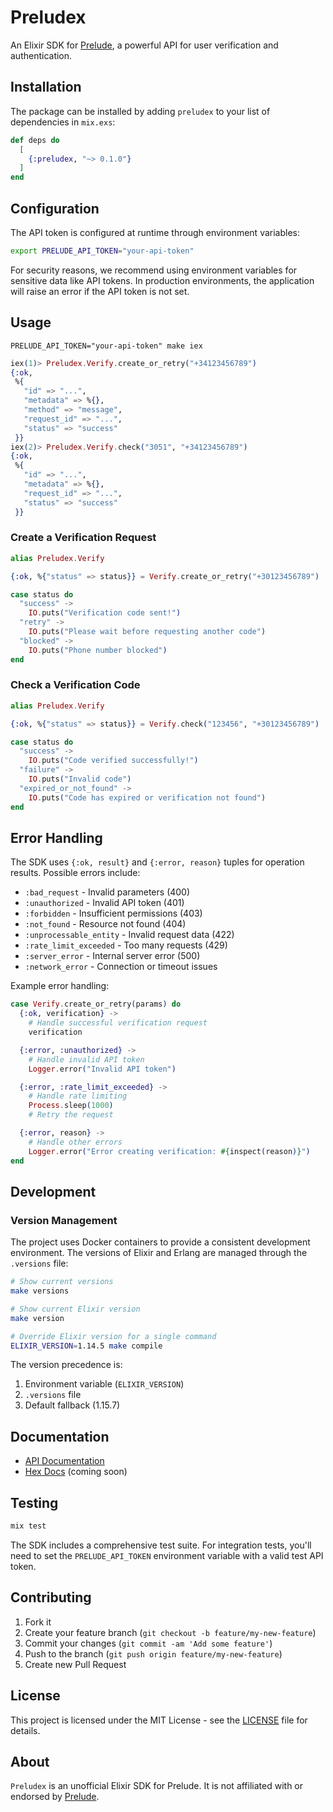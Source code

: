 # Preludex

An Elixir SDK for [Prelude](https://docs.prelude.so/), a powerful API for user verification and authentication.

## Installation

The package can be installed by adding `preludex` to your list of dependencies in `mix.exs`:

```elixir
def deps do
  [
    {:preludex, "~> 0.1.0"}
  ]
end
```

## Configuration

The API token is configured at runtime through environment variables:

```bash
export PRELUDE_API_TOKEN="your-api-token"
```

For security reasons, we recommend using environment variables for sensitive data like API tokens. In production environments, the application will raise an error if the API token is not set.

## Usage

```
PRELUDE_API_TOKEN="your-api-token" make iex
```

```elixir
iex(1)> Preludex.Verify.create_or_retry("+34123456789")
{:ok,
 %{
   "id" => "...",
   "metadata" => %{},
   "method" => "message",
   "request_id" => "...",
   "status" => "success"
 }}
iex(2)> Preludex.Verify.check("3051", "+34123456789")
{:ok,
 %{
   "id" => "...",
   "metadata" => %{},
   "request_id" => "...",
   "status" => "success"
 }}
 ```

### Create a Verification Request

```elixir
alias Preludex.Verify

{:ok, %{"status" => status}} = Verify.create_or_retry("+30123456789")

case status do
  "success" ->
    IO.puts("Verification code sent!")
  "retry" ->
    IO.puts("Please wait before requesting another code")
  "blocked" ->
    IO.puts("Phone number blocked")
end
```

### Check a Verification Code

```elixir
alias Preludex.Verify

{:ok, %{"status" => status}} = Verify.check("123456", "+30123456789")

case status do
  "success" ->
    IO.puts("Code verified successfully!")
  "failure" ->
    IO.puts("Invalid code")
  "expired_or_not_found" ->
    IO.puts("Code has expired or verification not found")
end
```

## Error Handling

The SDK uses `{:ok, result}` and `{:error, reason}` tuples for operation results. Possible errors include:

- `:bad_request` - Invalid parameters (400)
- `:unauthorized` - Invalid API token (401)
- `:forbidden` - Insufficient permissions (403)
- `:not_found` - Resource not found (404)
- `:unprocessable_entity` - Invalid request data (422)
- `:rate_limit_exceeded` - Too many requests (429)
- `:server_error` - Internal server error (500)
- `:network_error` - Connection or timeout issues

Example error handling:

```elixir
case Verify.create_or_retry(params) do
  {:ok, verification} ->
    # Handle successful verification request
    verification

  {:error, :unauthorized} ->
    # Handle invalid API token
    Logger.error("Invalid API token")

  {:error, :rate_limit_exceeded} ->
    # Handle rate limiting
    Process.sleep(1000)
    # Retry the request

  {:error, reason} ->
    # Handle other errors
    Logger.error("Error creating verification: #{inspect(reason)}")
end
```

## Development

### Version Management

The project uses Docker containers to provide a consistent development environment. The versions of Elixir and Erlang are managed through the `.versions` file:

```bash
# Show current versions
make versions

# Show current Elixir version
make version

# Override Elixir version for a single command
ELIXIR_VERSION=1.14.5 make compile
```

The version precedence is:
1. Environment variable (`ELIXIR_VERSION`)
2. `.versions` file
3. Default fallback (1.15.7)

## Documentation

- [API Documentation](https://docs.prelude.so/)
- [Hex Docs](https://hexdocs.pm/preludex) (coming soon)

## Testing

```bash
mix test
```

The SDK includes a comprehensive test suite. For integration tests, you'll need to set the `PRELUDE_API_TOKEN` environment variable with a valid test API token.

## Contributing

1. Fork it
2. Create your feature branch (`git checkout -b feature/my-new-feature`)
3. Commit your changes (`git commit -am 'Add some feature'`)
4. Push to the branch (`git push origin feature/my-new-feature`)
5. Create new Pull Request

## License

This project is licensed under the MIT License - see the [LICENSE](LICENSE) file for details.

## About

`Preludex` is an unofficial Elixir SDK for Prelude. It is not affiliated with or endorsed by [Prelude](https://prelude.so/).
